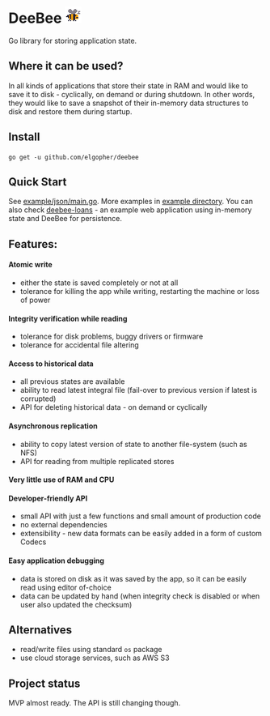 # DeeBee ![DeeBee](bee.png)

Go library for storing application state.

## Where it can be used?

In all kinds of applications that store their state in RAM and would like to save it to disk - cyclically, on demand or during shutdown. In other words, they would like to save a snapshot of their in-memory data structures to disk and restore them during startup.

## Install

`go get -u github.com/elgopher/deebee`

## Quick Start

See [example/json/main.go](example/json/main.go). More examples in [example directory](example). You can also check [deebee-loans](http://github.com/elgopher/deebee-loans) - an example web application using in-memory state and DeeBee for persistence.

## Features:

#### Atomic write

* either the state is saved completely or not at all
* tolerance for killing the app while writing, restarting the machine or loss of power

#### Integrity verification while reading
  
* tolerance for disk problems, buggy drivers or firmware
* tolerance for accidental file altering

#### Access to historical data

* all previous states are available
* ability to read latest integral file (fail-over to previous version if latest is corrupted)
* API for deleting historical data - on demand or cyclically

#### Asynchronous replication

* ability to copy latest version of state to another file-system (such as NFS)
* API for reading from multiple replicated stores

#### Very little use of RAM and CPU

#### Developer-friendly API

* small API with just a few functions and small amount of production code
* no external dependencies
* extensibility - new data formats can be easily added in a form of custom Codecs

#### Easy application debugging

* data is stored on disk as it was saved by the app, so it can be easily read using editor of-choice
* data can be updated by hand (when integrity check is disabled or when user also updated  the checksum)

## Alternatives

* read/write files using standard `os` package
* use cloud storage services, such as AWS S3

## Project status

MVP almost ready. The API is still changing though. 
